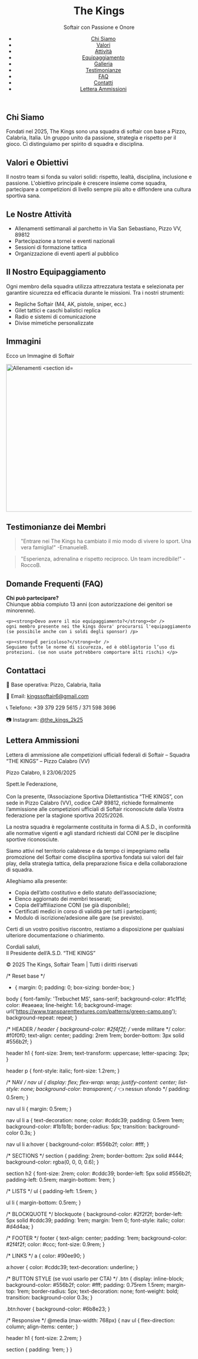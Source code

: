 <!DOCTYPE html>
<html lang="it">
<head>
  <meta charset="UTF-8" />
  <meta name="viewport" content="width=device-width, initial-scale=1.0" />
  <title>The Kings - Softair Team</title>
  <link rel="stylesheet" href="style.css" />
</head>
<body>
  <header>
    <h1>The Kings</h1>
    <p>Softair con Passione e Onore</p>
    <nav>
      <ul>
        <li><a href="#chi-siamo">Chi Siamo</a></li>
        <li><a href="#valori">Valori</a></li>
        <li><a href="#attivita">Attività</a></li>
        <li><a href="#equipaggiamento">Equipaggiamento</a></li>
        <li><a href="#galleria">Galleria</a></li>
        <li><a href="#testimonianze">Testimonianze</a></li>
        <li><a href="#faq">FAQ</a></li>
        <li><a href="#contatti">Contatti</a></li>
        <li><a href="#lettera-ammissioni">Lettera Ammissioni</a></li>
      </ul>
    </nav>
  </header>

  <section id="chi-siamo">
    <h2>Chi Siamo</h2>
    <p>
      Fondati nel 2025, The Kings sono una squadra di softair con base a Pizzo, Calabria, Italia. Un gruppo unito da passione, strategia e rispetto per il gioco. Ci distinguiamo per spirito di squadra e disciplina.
    </p>
  </section>

  <section id="valori">
    <h2>Valori e Obiettivi</h2>
    <p>
      Il nostro team si fonda su valori solidi: rispetto, lealtà, disciplina, inclusione e passione. 
      L'obiettivo principale è crescere insieme come squadra, partecipare a competizioni di livello sempre più alto e diffondere una cultura sportiva sana.
    </p>
  </section>

  <section id="attivita">
    <h2>Le Nostre Attività</h2>
    <ul>
      <li>Allenamenti settimanali al parchetto in Via San Sebastiano, Pizzo VV, 89812</li>
      <li>Partecipazione a tornei e eventi nazionali</li>
      <li>Sessioni di formazione tattica</li>
      <li>Organizzazione di eventi aperti al pubblico</li>
    </ul>
  </section>

  <section id="equipaggiamento">
    <h2>Il Nostro Equipaggiamento</h2>
    <p>
      Ogni membro della squadra utilizza attrezzatura testata e selezionata per garantire sicurezza ed efficacia durante le missioni. Tra i nostri strumenti:
    </p>
    <ul>
      <li>Repliche Softair (M4, AK, pistole, sniper, ecc.)</li>
      <li>Gilet tattici e caschi balistici replica</li>
      <li>Radio e sistemi di comunicazione</li>
      <li>Divise mimetiche personalizzate</li>
    </ul>
  </section>

  <section id="galleria">
    <h2>Immagini</h2>
    <p>Ecco un Immagine di Softair</p>
  </section>
 <img src="c:\Users\buffo\Desktop\Softair.jpg" width="750" height="400" alt="Allenamenti
 

  <section id="testimonianze">
    <h2>Testimonianze dei Membri</h2>
    <blockquote>
      "Entrare nei The Kings ha cambiato il mio modo di vivere lo sport. Una vera famiglia!" -EmanueleB.
    </blockquote>
    <blockquote>
      "Esperienza, adrenalina e rispetto reciproco. Un team incredibile!" -RoccoB.
    </blockquote>
  </section>

  <section id="faq">
    <h2>Domande Frequenti (FAQ)</h2>
    <p><strong>Chi può partecipare?</strong><br />
    Chiunque abbia compiuto 13 anni (con autorizzazione dei genitori se minorenne).</p>

    <p><strong>Devo avere il mio equipaggiamento?</strong><br />
    ogni membro presente nei the kings dovra' procurarsi l'equipaggiamento (se possibile anche con i soldi degli sponsor) /p>

    <p><strong>È pericoloso?</strong><br />
    Seguiamo tutte le norme di sicurezza, ed è obbligatorio l’uso di protezioni. (se non usate potrebbero comportare alti rischi) </p>
  </section>

  <section id="contatti">
    <h2>Contattaci</h2>
    <p>📍 Base operativa: Pizzo, Calabria, Italia</p>
    <p>📧 Email: <a href="mailto:kingssoftair6@gmail.com">kingssoftair6@gmail.com</a></p>
    <p>📞 Telefono: +39 379 229 5615 / 371 598 3696</p>
    <p>📷 Instagram: <a href="#">@the_kings_2k25</a></p>
  </section>

  <section id="lettera-ammissioni">
    <h2>Lettera Ammissioni</h2>
    <p>
      Lettera di ammissione alle competizioni ufficiali federali di Softair – Squadra “THE KINGS” – Pizzo Calabro (VV)
    </p>
    <p>
      Pizzo Calabro, lì 23/06/2025
    </p>
    <p>
      Spett.le Federazione,<br /><br />
      Con la presente, l’Associazione Sportiva Dilettantistica “THE KINGS”, con sede in Pizzo Calabro (VV), codice CAP 89812, richiede formalmente l’ammissione alle competizioni ufficiali di Softair riconosciute dalla Vostra federazione per la stagione sportiva 2025/2026.
    </p>
    <p>
      La nostra squadra è regolarmente costituita in forma di A.S.D., in conformità alle normative vigenti e agli standard richiesti dal CONI per le discipline sportive riconosciute.
    </p>
    <p>
      Siamo attivi nel territorio calabrese e da tempo ci impegniamo nella promozione del Softair come disciplina sportiva fondata sui valori del fair play, della strategia tattica, della preparazione fisica e della collaborazione di squadra.
    </p>
    <p>
      Alleghiamo alla presente:
      <ul>
        <li>Copia dell’atto costitutivo e dello statuto dell’associazione;</li>
        <li>Elenco aggiornato dei membri tesserati;</li>
        <li>Copia dell’affiliazione CONI (se già disponibile);</li>
        <li>Certificati medici in corso di validità per tutti i partecipanti;</li>
        <li>Modulo di iscrizione/adesione alle gare (se previsto).</li>
      </ul>
    </p>
    <p>
      Certi di un vostro positivo riscontro, restiamo a disposizione per qualsiasi ulteriore documentazione o chiarimento.
    </p>
    <p> Cordiali saluti, <br /> Il Presidente dell’A.S.D. “THE KINGS” </p>
  </section>

  <footer>
    <p>© 2025 The Kings, Softair Team | Tutti i diritti riservati</p>
  </footer>
</body>
</html>








/* Reset base */
* {
  margin: 0;
  padding: 0;
  box-sizing: border-box;
}

body {
  font-family: 'Trebuchet MS', sans-serif;
  background-color: #1c1f1d;
  color: #eaeaea;
  line-height: 1.6;
  background-image: url('https://www.transparenttextures.com/patterns/green-camo.png');
  background-repeat: repeat;
}

/* HEADER */
header {
  background-color: #2f4f2f; /* verde militare */
  color: #f0f0f0;
  text-align: center;
  padding: 2rem 1rem;
  border-bottom: 3px solid #556b2f;
}

header h1 {
  font-size: 3rem;
  text-transform: uppercase;
  letter-spacing: 3px;
}

header p {
  font-style: italic;
  font-size: 1.2rem;
}

/* NAV */
nav ul {
display: flex;
  flex-wrap: wrap;
  justify-content: center;
  list-style: none;
  background-color: transparent; /* 👈 nessun sfondo */
  padding: 0.5rem; 
}

nav ul li {
  margin: 0.5rem;
}

nav ul li a {
  text-decoration: none;
  color: #cddc39;
  padding: 0.5rem 1rem;
  background-color: #1b1b1b;
  border-radius: 5px;
  transition: background-color 0.3s;
}

nav ul li a:hover {
  background-color: #556b2f;
  color: #fff;
}

/* SECTIONS */
section {
  padding: 2rem;
  border-bottom: 2px solid #444;
  background-color: rgba(0, 0, 0, 0.6);
}

section h2 {
  font-size: 2rem;
  color: #cddc39;
  border-left: 5px solid #556b2f;
  padding-left: 0.5rem;
  margin-bottom: 1rem;
}

/* LISTS */
ul {
  padding-left: 1.5rem;
}

ul li {
  margin-bottom: 0.5rem;
}

/* BLOCKQUOTE */
blockquote {
  background-color: #2f2f2f;
  border-left: 5px solid #cddc39;
  padding: 1rem;
  margin: 1rem 0;
  font-style: italic;
  color: #d4d4aa;
}

/* FOOTER */
footer {
  text-align: center;
  padding: 1rem;
  background-color: #2f4f2f;
  color: #ccc;
  font-size: 0.9rem;
}

/* LINKS */
a {
  color: #90ee90;
}

a:hover {
  color: #cddc39;
  text-decoration: underline;
}

/* BUTTON STYLE (se vuoi usarlo per CTA) */
.btn {
  display: inline-block;
  background-color: #556b2f;
  color: #fff;
  padding: 0.75rem 1.5rem;
  margin-top: 1rem;
  border-radius: 5px;
  text-decoration: none;
  font-weight: bold;
  transition: background-color 0.3s;
}

.btn:hover {
  background-color: #6b8e23;
}

/* Responsive */
@media (max-width: 768px) {
  nav ul {
    flex-direction: column;
    align-items: center;
  }

  header h1 {
    font-size: 2.2rem;
  }

  section {
    padding: 1rem;
  }
}

























